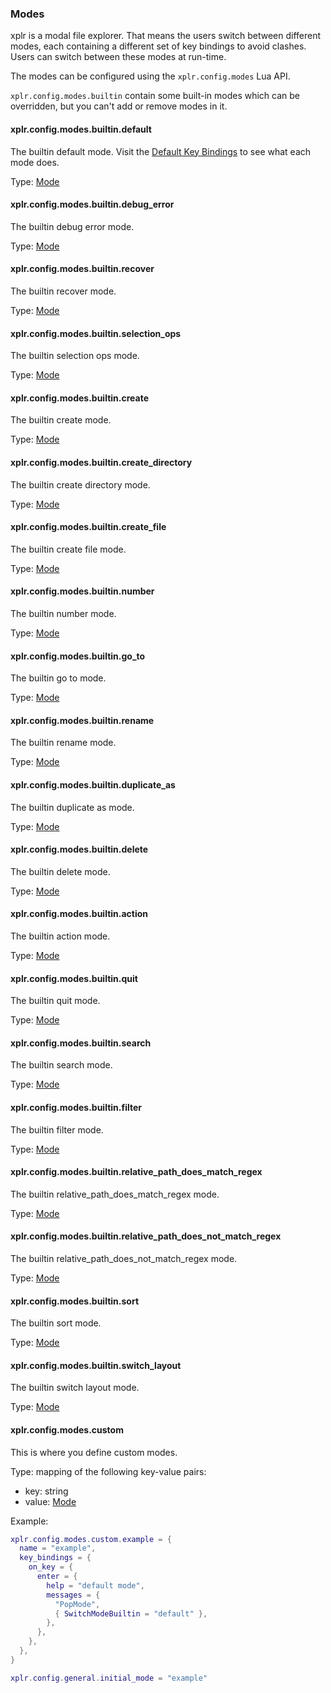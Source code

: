 ### Modes

xplr is a modal file explorer. That means the users switch between different
modes, each containing a different set of key bindings to avoid clashes.
Users can switch between these modes at run-time.

The modes can be configured using the `xplr.config.modes` Lua API.

`xplr.config.modes.builtin` contain some built-in modes which can be
overridden, but you can't add or remove modes in it.

#### xplr.config.modes.builtin.default

The builtin default mode.
Visit the [Default Key Bindings](https://xplr.dev/en/default-key-bindings)
to see what each mode does.

Type: [Mode](https://xplr.dev/en/mode)

#### xplr.config.modes.builtin.debug_error

The builtin debug error mode.

Type: [Mode](https://xplr.dev/en/mode)

#### xplr.config.modes.builtin.recover

The builtin recover mode.

Type: [Mode](https://xplr.dev/en/mode)

#### xplr.config.modes.builtin.selection_ops

The builtin selection ops mode.

Type: [Mode](https://xplr.dev/en/mode)

#### xplr.config.modes.builtin.create

The builtin create mode.

Type: [Mode](https://xplr.dev/en/mode)

#### xplr.config.modes.builtin.create_directory

The builtin create directory mode.

Type: [Mode](https://xplr.dev/en/mode)

#### xplr.config.modes.builtin.create_file

The builtin create file mode.

Type: [Mode](https://xplr.dev/en/mode)

#### xplr.config.modes.builtin.number

The builtin number mode.

Type: [Mode](https://xplr.dev/en/mode)

#### xplr.config.modes.builtin.go_to

The builtin go to mode.

Type: [Mode](https://xplr.dev/en/mode)

#### xplr.config.modes.builtin.rename

The builtin rename mode.

Type: [Mode](https://xplr.dev/en/mode)

#### xplr.config.modes.builtin.duplicate_as

The builtin duplicate as mode.

Type: [Mode](https://xplr.dev/en/mode)

#### xplr.config.modes.builtin.delete

The builtin delete mode.

Type: [Mode](https://xplr.dev/en/mode)

#### xplr.config.modes.builtin.action

The builtin action mode.

Type: [Mode](https://xplr.dev/en/mode)

#### xplr.config.modes.builtin.quit

The builtin quit mode.

Type: [Mode](https://xplr.dev/en/mode)

#### xplr.config.modes.builtin.search

The builtin search mode.

Type: [Mode](https://xplr.dev/en/mode)

#### xplr.config.modes.builtin.filter

The builtin filter mode.

Type: [Mode](https://xplr.dev/en/mode)

#### xplr.config.modes.builtin.relative_path_does_match_regex

The builtin relative_path_does_match_regex mode.

Type: [Mode](https://xplr.dev/en/mode)

#### xplr.config.modes.builtin.relative_path_does_not_match_regex

The builtin relative_path_does_not_match_regex mode.

Type: [Mode](https://xplr.dev/en/mode)

#### xplr.config.modes.builtin.sort

The builtin sort mode.

Type: [Mode](https://xplr.dev/en/mode)

#### xplr.config.modes.builtin.switch_layout

The builtin switch layout mode.

Type: [Mode](https://xplr.dev/en/mode)

#### xplr.config.modes.custom

This is where you define custom modes.

Type: mapping of the following key-value pairs:

- key: string
- value: [Mode](https://xplr.dev/en/mode)

Example:

```lua
xplr.config.modes.custom.example = {
  name = "example",
  key_bindings = {
    on_key = {
      enter = {
        help = "default mode",
        messages = {
          "PopMode",
          { SwitchModeBuiltin = "default" },
        },
      },
    },
  },
}

xplr.config.general.initial_mode = "example"
```
